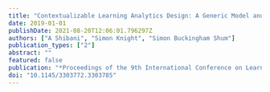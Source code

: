 ```yaml
---
title: "Contextualizable Learning Analytics Design: A Generic Model and Writing Analytics Evaluations"
date: 2019-01-01
publishDate: 2021-08-20T12:06:01.796297Z
authors: ["A Shibani", "Simon Knight", "Simon Buckingham Shum"]
publication_types: ["2"]
abstract: ""
featured: false
publication: "*Proceedings of the 9th International Conference on Learning Analytics łdots*"
doi: "10.1145/3303772.3303785"
---
```


